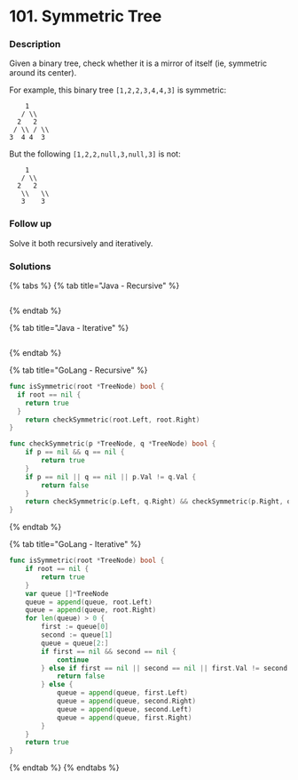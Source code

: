 # 101. Symmetric Tree

### Description

Given a binary tree, check whether it is a mirror of itself \(ie, symmetric around its center\).

For example, this binary tree `[1,2,2,3,4,4,3]` is symmetric:

```text
    1
   / \\
  2   2
 / \\ / \\
3  4 4  3

```

But the following `[1,2,2,null,3,null,3]` is not:

```text
    1
   / \\
  2   2
   \\   \\
   3    3

```

### **Follow up**

Solve it both recursively and iteratively.

### Solutions

{% tabs %}
{% tab title="Java - Recursive" %}
```text

```
{% endtab %}

{% tab title="Java - Iterative" %}
```

```
{% endtab %}

{% tab title="GoLang - Recursive" %}
```go
func isSymmetric(root *TreeNode) bool {
  if root == nil {
    return true
  }
	return checkSymmetric(root.Left, root.Right)
}

func checkSymmetric(p *TreeNode, q *TreeNode) bool {
	if p == nil && q == nil {
		return true
	}
	if p == nil || q == nil || p.Val != q.Val {
		return false
	}
	return checkSymmetric(p.Left, q.Right) && checkSymmetric(p.Right, q.Left)
}
```
{% endtab %}

{% tab title="GoLang - Iterative" %}
```go
func isSymmetric(root *TreeNode) bool {
    if root == nil {
		return true
	}
	var queue []*TreeNode
	queue = append(queue, root.Left)
	queue = append(queue, root.Right)
	for len(queue) > 0 {
		first := queue[0]
		second := queue[1]
		queue = queue[2:]
		if first == nil && second == nil {
			continue
		} else if first == nil || second == nil || first.Val != second.Val {
			return false
		} else {
			queue = append(queue, first.Left)
			queue = append(queue, second.Right)
			queue = append(queue, second.Left)
			queue = append(queue, first.Right)
		}
	}
	return true
}
```
{% endtab %}
{% endtabs %}

